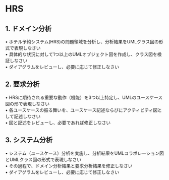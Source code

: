 # HRS
## 1. ドメイン分析
• ホテル予約システム(HRS)の問題領域を分析し、分析結果をUMLクラス図の形式で表現しなさい\
• 具体的な状況に対して1つ以上のUMLオブジェクト図を作成し、クラス図を検証しなさい\
• ダイアグラムをレビューし、必要に応じて修正しなさい
## 2. 要求分析
• HRSに期待される重要な動作（機能）を3つ以上特定し、UMLのユースケース図の形で表現しなさい\
• 各ユースケースの振る舞いを、ユースケース記述ならびにアクティビティ図として記述しなさい\
• 図と記述をレビューし、必要であれば修正しなさい
## 3. システム分析
• システム（ユースケース）分析を実施し、分析結果をUMLコラボレーション図とUMLクラス図の形式で表現しなさい\
• その過程で、ドメイン分析結果と要求分析結果を修正しなさい\
• ダイアグラムをレビューし、必要に応じて修正しなさい
